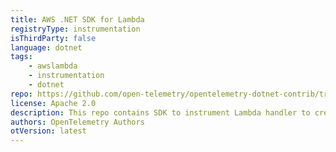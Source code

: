 ```yaml
---
title: AWS .NET SDK for Lambda
registryType: instrumentation
isThirdParty: false
language: dotnet
tags:
    - awslambda
    - instrumentation
    - dotnet
repo: https://github.com/open-telemetry/opentelemetry-dotnet-contrib/tree/main/src/OpenTelemetry.Instrumentation.AWSLambda
license: Apache 2.0
description: This repo contains SDK to instrument Lambda handler to create incoming span.
authors: OpenTelemetry Authors
otVersion: latest
---
```

